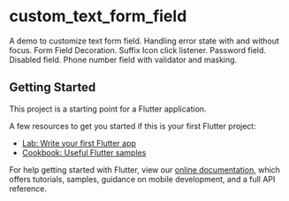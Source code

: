 # custom_text_form_field

A demo to customize text form field.
Handling error state with and without focus.
Form Field Decoration.
Suffix Icon click listener.
Password field.
Disabled field.
Phone number field with validator and masking.


## Getting Started

This project is a starting point for a Flutter application.

A few resources to get you started if this is your first Flutter project:

- [Lab: Write your first Flutter app](https://flutter.dev/docs/get-started/codelab)
- [Cookbook: Useful Flutter samples](https://flutter.dev/docs/cookbook)

For help getting started with Flutter, view our
[online documentation](https://flutter.dev/docs), which offers tutorials,
samples, guidance on mobile development, and a full API reference.
